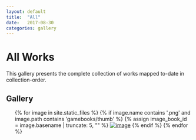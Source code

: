 ```yaml
---
layout: default
title:  "All"
date:   2017-08-30
categories: gallery
---
```


# All Works

This gallery presents the complete collection of works mapped to-date in collection-order.


## Gallery

<ul class="photo-gallery">
{% for image in site.static_files %}
  {% if image.name contains '.png' and image.path contains 'gamebooks/thumb' %}
    {% assign image_book_id = image.basename | truncate: 5, "" %}
    <a href="{{ site.baseurl }}/gamebooks/{{ image_book_id }}.html#{{ image.basename }}"><img src="{{ site.baseurl }}/assets/gamebooks/thumb/{{ image.name }}" target="_blank" alt="image"/></a>
  {% endif %}
{% endfor %}
</ul>

